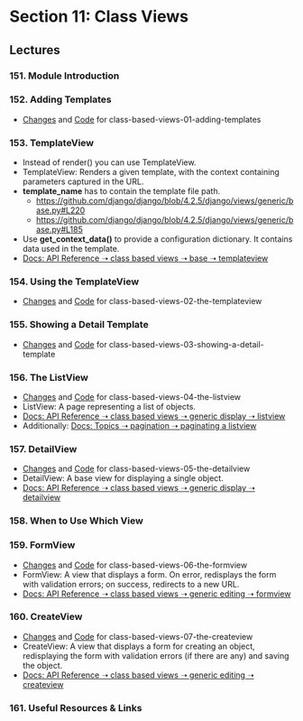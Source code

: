 # Section 11: Class Views

## Lectures

### 151. Module Introduction

### 152. Adding Templates

- [Changes](https://github.com/adibaba/django-practical-guide-course-code/compare/1e12bd0..e467fc9) and
  [Code](https://github.com/adibaba/django-practical-guide-course-code/tree/class-based-views-01-adding-templates)
  for class-based-views-01-adding-templates

### 153. TemplateView

- Instead of render() you can use TemplateView.
- TemplateView: Renders a given template, with the context containing parameters captured in the URL.
- **template_name** has to contain the template file path.
	- https://github.com/django/django/blob/4.2.5/django/views/generic/base.py#L220
	- https://github.com/django/django/blob/4.2.5/django/views/generic/base.py#L185
- Use **get_context_data()** to provide a configuration dictionary.
  It contains data used in the template.
- [Docs: API Reference ➝ class based views ➝ base ➝  templateview](https://docs.djangoproject.com/en/4.2/ref/class-based-views/base/#templateview)

### 154. Using the TemplateView

- [Changes](https://github.com/adibaba/django-practical-guide-course-code/compare/e467fc9..5bffced) and
  [Code](https://github.com/adibaba/django-practical-guide-course-code/tree/class-based-views-02-the-templateview)
  for class-based-views-02-the-templateview
  
### 155. Showing a Detail Template

- [Changes](https://github.com/adibaba/django-practical-guide-course-code/compare/5bffced..2a4ddad) and
  [Code](https://github.com/adibaba/django-practical-guide-course-code/tree/class-based-views-03-showing-a-detail-template)
  for class-based-views-03-showing-a-detail-template

### 156. The ListView

- [Changes](https://github.com/adibaba/django-practical-guide-course-code/compare/2a4ddad..3a4a5ab) and
  [Code](https://github.com/adibaba/django-practical-guide-course-code/tree/class-based-views-04-the-listview)
  for class-based-views-04-the-listview
- ListView: A page representing a list of objects.
- [Docs: API Reference ➝ class based views ➝ generic display ➝  listview](https://docs.djangoproject.com/en/4.2/ref/class-based-views/generic-display/#listview)
- Additionally: [Docs: Topics ➝ pagination ➝  paginating a listview](https://docs.djangoproject.com/en/4.2/topics/pagination/#paginating-a-listview)

### 157. DetailView

- [Changes](https://github.com/adibaba/django-practical-guide-course-code/compare/3a4a5ab..3fe50e5) and
  [Code](https://github.com/adibaba/django-practical-guide-course-code/tree/class-based-views-05-the-detailview)
  for class-based-views-05-the-detailview
- DetailView: A base view for displaying a single object.
- [Docs: API Reference ➝ class based views ➝ generic display ➝  detailview](https://docs.djangoproject.com/en/4.2/ref/class-based-views/generic-display/#detailview)

### 158. When to Use Which View

### 159. FormView

- [Changes](https://github.com/adibaba/django-practical-guide-course-code/compare/3fe50e5..cd396dd) and
  [Code](https://github.com/adibaba/django-practical-guide-course-code/tree/class-based-views-06-the-formview)
  for class-based-views-06-the-formview
- FormView: A view that displays a form. On error, redisplays the form with validation errors; on success, redirects to a new URL.
- [Docs: API Reference ➝ class based views ➝ generic editing ➝  formview](https://docs.djangoproject.com/en/4.2/ref/class-based-views/generic-editing/#formview)

### 160. CreateView

- [Changes](https://github.com/adibaba/django-practical-guide-course-code/compare/cd396dd..8096580) and
  [Code](https://github.com/adibaba/django-practical-guide-course-code/tree/class-based-views-07-the-createview)
  for class-based-views-07-the-createview
- CreateView: A view that displays a form for creating an object, redisplaying the form with validation errors (if there are any) and saving the object.
- [Docs: API Reference ➝ class based views ➝ generic editing ➝  createview](https://docs.djangoproject.com/en/4.2/ref/class-based-views/generic-editing/#createview)

### 161. Useful Resources & Links

